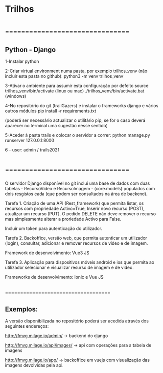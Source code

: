 
# Trilhos 

# -------------------------------
## Python - Django

1-Instalar python

2-Criar virtual environment numa pasta, por exemplo trilhos_venv (não incluir esta pasta no github):
python3 -m venv trilhos_venv

3-Ativar o ambiente para assumir esta configuração por defeito
source trilhos_venv/bin/activate  (linux ou mac)
./trilhos_venv/bin/activate.bat (windows)

4-No repositório do git (trailGazers) e instalar o frameworks django e vários outros módulos
pip install -r requirements.txt 

(poderá ser necessário actualizar o utilitário pip, se for o caso deverá aparecer no terminal uma sugestão nesse sentido)

5-Aceder à pasta trails e colocar o servidor a  correr:
python manage.py runserver 127.0.0.1:8000

6 - user: admin / trails2021

# -------------------------------

O servidor Django disponível no git inclui uma base de dados com duas tabelas - RecursoVideo e RecursoImagem - (core.models)  populados com dois resgistos cada (que podem ser consultados na área de backend).

Tarefa 1.
Criação de uma API (Rest_framework) que permita listar, os recursos com propriedade Activo=True,
Inserir novo recurso (POST), atualizar um recurso (PUT). 
O pedido DELETE não deve remover o recurso mas simplesmente alterar a proriedade Activo para False.

Incluir um token para autenticação do utilizador.


Tarefa 2. 
Backoffice, versão web, que permita autenticar um utilizador (login), consultar, adicionar e remover recursos de video e de imagem.

Framework de desenvolvimento: Vue3 JS


Tarefa 3.
Aplicação para dispositivos móveis android e ios que permita ao utilizador selecionar e visualizar resurso de imagem e de video.

Frameworks de desenvolvimento: Ionic e Vue JS

## -----------------------------------

## Exemplos:

A versão disponibilizada no repositório poderá ser acedida através dos seguintes endereços:

http://fmvg.milage.io/admin/  -> backend do django

http://fmvg.milage.io/api/images/  -> api com operações para a tabela de imagens

http://fmvg.milage.io/app/   -> backoffice em vuejs com visualização das imagens devolvidas pela api.

